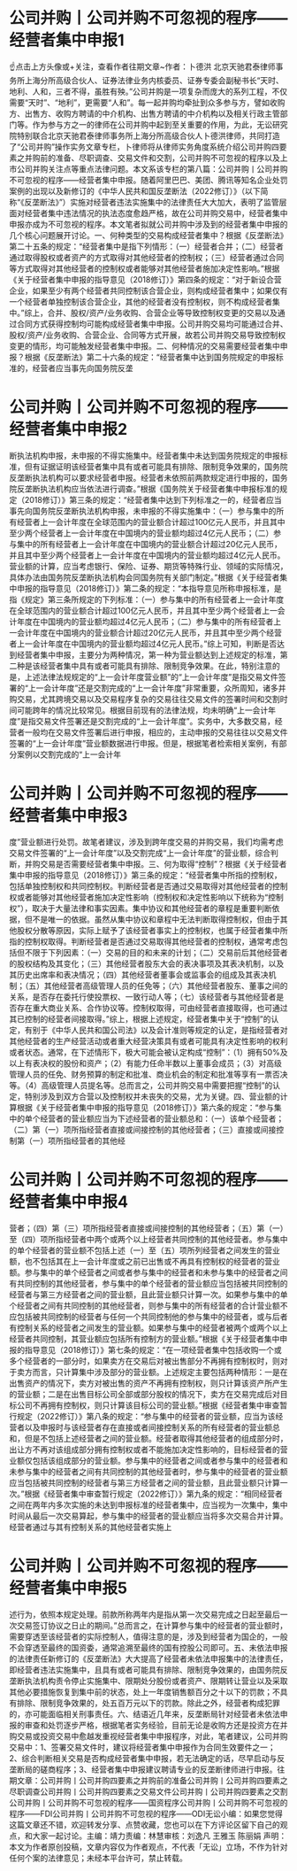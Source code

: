 # 公司并购丨公司并购不可忽视的程序——经营者集中申报1

☝点击上方头像或+关注，查看作者往期文章~作者：卜德洪 北京天驰君泰律师事务所上海分所高级合伙人、证券法律业务内核委员、证券专委会副秘书长“天时、地利、人和，三者不得，虽胜有殃。”公司并购是一项复杂而庞大的系列工程，不仅需要“天时”、“地利”，更需要“人和”。每一起并购均牵扯到众多参与方，譬如收购方、出售方、收购方聘请的中介机构、出售方聘请的中介机构以及相关行政主管部门等。作为参与方之一的律师在公司并购中起到至关重要的作用，为此，无讼研究院特别联合北京天驰君泰律师事务所上海分所高级合伙人卜德洪律师，共同打造了“公司并购”操作实务文章专栏，卜律师将从律师实务角度系统介绍公司并购四要素之并购前的准备、尽职调查、交易文件和交割，公司并购不可忽视的程序以及上市公司并购关注点等重点法律问题。本文系该专栏的第八篇：公司并购丨公司并购不可忽视的程序——经营者集中申报。随着阿里巴巴、美团、腾讯等知名企业处罚案例的出现以及新修订的《中华人民共和国反垄断法（2022修订）》（以下简称“《反垄断法》”）实施对经营者违法实施集中的法律责任大大加大，表明了监管层面对经营者集中违法情况的执法态度愈趋严格，故在公司并购交易中，经营者集中申报亦成为不可忽视的程序。本文笔者拟就公司并购中涉及到的经营者集中申报的几个核心问题展开讨论。一、何种类型的交易构成经营者集中？根据《反垄断法》第二十五条的规定：“经营者集中是指下列情形：（一）经营者合并；（二）经营者通过取得股权或者资产的方式取得对其他经营者的控制权；（三）经营者通过合同等方式取得对其他经营者的控制权或者能够对其他经营者施加决定性影响。”根据《关于经营者集中申报的指导意见（2018修订）》第四条的规定：“对于新设合营企业，如果至少有两个经营者共同控制该合营企业，则构成经营者集中；如果仅有一个经营者单独控制该合营企业，其他的经营者没有控制权，则不构成经营者集中。”综上，合并、股权/资产/业务收购、合营企业等导致控制权变更的交易以及通过合同方式获得控制均可能构成经营者集中申报。公司并购交易均可能通过合并、股权/资产/业务收购、合营企业、合同等方式开展，故若公司并购交易导致控制权变更的情形，均可能触发经营者集中申报。二、何种情况的交易需要经营者集中申报？根据《反垄断法》第二十六条的规定：“经营者集中达到国务院规定的申报标准的，经营者应当事先向国务院反垄

# 公司并购丨公司并购不可忽视的程序——经营者集中申报2

断执法机构申报，未申报的不得实施集中。经营者集中未达到国务院规定的申报标准，但有证据证明该经营者集中具有或者可能具有排除、限制竞争效果的，国务院反垄断执法机构可以要求经营者申报。经营者未依照前两款规定进行申报的，国务院反垄断执法机构应当依法进行调查。”根据《国务院关于经营者集中申报标准的规定（2018修订）》第三条的规定：“经营者集中达到下列标准之一的，经营者应当事先向国务院反垄断执法机构申报，未申报的不得实施集中：（一）参与集中的所有经营者上一会计年度在全球范围内的营业额合计超过100亿元人民币，并且其中至少两个经营者上一会计年度在中国境内的营业额均超过4亿元人民币；（二）参与集中的所有经营者上一会计年度在中国境内的营业额合计超过20亿元人民币，并且其中至少两个经营者上一会计年度在中国境内的营业额均超过4亿元人民币。营业额的计算，应当考虑银行、保险、证券、期货等特殊行业、领域的实际情况，具体办法由国务院反垄断执法机构会同国务院有关部门制定。”根据《关于经营者集中申报的指导意见（2018修订）》第二条的规定：“本指导意见所称申报标准，是指《规定》第三条所规定的下列标准：（一）参与集中的所有经营者上一会计年度在全球范围内的营业额合计超过100亿元人民币，并且其中至少两个经营者上一会计年度在中国境内的营业额均超过4亿元人民币；（二）参与集中的所有经营者上一会计年度在中国境内的营业额合计超过20亿元人民币，并且其中至少两个经营者上一会计年度在中国境内的营业额均超过4亿元人民币。”综上可知，判断是否达到经营者集中申报，主要分为两种情况，第一种为营业额达到上述规定的标准，第二种是该经营者集中具有或者可能具有排除、限制竞争效果。在此，特别注意的是，上述法律法规规定的“上一会计年度营业额”的“上一会计年度”是指交易文件签署的“上一会计年度”还是交割完成的“上一会计年度”非常重要，众所周知，诸多并购交易，尤其跨境交易以及交易程序复杂的交易往往交易文件的签署时间和交割时间可能跨年的情况比较常见。根据目前现有的法律法规，均未明确“上一会计年度”是指交易文件签署还是交割完成的“上一会计年度”。实务中，大多数交易，经营者一般均在交易文件签署后进行申报，相应的，主动申报的交易往往以交易文件签署的“上一会计年度”营业额数据进行申报。但是，根据笔者检索相关案例，有部分案例以交割完成的“上一会计年

# 公司并购丨公司并购不可忽视的程序——经营者集中申报3

度”营业额进行处罚。故笔者建议，涉及到跨年度交易的并购交易，我们均需考虑交易文件签署的“上一会计年度”以及交割完成“上一会计年度”的营业额，综合判断，并购交易是否需要经营者集中申报。三、何为取得“控制”？根据《关于经营者集中申报的指导意见（2018修订）》第三条的规定：“经营者集中所指的控制权，包括单独控制权和共同控制权。判断经营者是否通过交易取得对其他经营者的控制权或者能够对其他经营者施加决定性影响（控制权和决定性影响以下统称为“控制权”），取决于大量法律和事实因素。集中协议和其他经营者的章程是重要判断依据，但不是唯一的依据。虽然从集中协议和章程中无法判断取得控制权，但由于其他股权分散等原因，实际上赋予了该经营者事实上的控制权，也属于经营者集中所指的控制权取得。判断经营者是否通过交易取得其他经营者的控制权，通常考虑包括但不限于下列因素：（一）交易的目的和未来的计划；（二）交易前后其他经营者的股权结构及其变化；（三）其他经营者股东大会的表决事项及其表决机制，以及其历史出席率和表决情况；（四）其他经营者董事会或监事会的组成及其表决机制；（五）其他经营者高级管理人员的任免等；（六）其他经营者股东、董事之间的关系，是否存在委托行使投票权、一致行动人等；（七）该经营者与其他经营者是否存在重大商业关系、合作协议等。控制权取得，可由经营者直接取得，也可通过其已控制的经营者间接取得。”综上，根据上述规定，经营者集中关于“控制”的认定，有别于《中华人民共和国公司法》以及会计准则等规定的认定，是指经营者对其他经营者的生产经营活动或者重大经营决策具有或者可能具有决定性影响的权利或者状态。通常，在下述情形下，极大可能会被认定构成“控制”：（1）拥有50%及以上有表决权的股份和资产；（2）有能力任命半数以上董事会成员；（3）对高级管理人员的任免、财务预算的制定和批准、商业机会的制定和批准等享有一票否决等。（4）高级管理人员提名等。总而言之，公司并购交易中需要把握“控制”的认定，特别涉及到双方合营以及控制权并未丧失的交易，尤为关键。四、营业额的计算根据《关于经营者集中申报的指导意见（2018修订）》第六条的规定：“参与集中的单个经营者的营业额应当为下述经营者的营业额总和：（一）该单个经营者；（二）第（一）项所指经营者直接或间接控制的其他经营者；（三）直接或间接控制第（一）项所指经营者的其他经

# 公司并购丨公司并购不可忽视的程序——经营者集中申报4

营者；（四）第（三）项所指经营者直接或间接控制的其他经营者；（五）第（一）至（四）项所指经营者中两个或两个以上经营者共同控制的其他经营者。参与集中的单个经营者的营业额不包括上述（一）至（五）项所列经营者之间发生的营业额，也不包括其在上一会计年度或之前已出售或不再具有控制权的经营者的营业额。参与集中的单个经营者之间或者参与集中的经营者和未参与集中的经营者之间有共同控制的其他经营者，参与集中的单个经营者的营业额应当包括被共同控制的经营者与第三方经营者之间的营业额，且此营业额只计算一次。如果参与集中的单个经营者之间有共同控制的其他经营者，则参与集中的所有经营者的合计营业额不应包括被共同控制的经营者与任何一个共同控制他的参与集中的经营者，或与后者有控制关系的经营者之间发生的营业额。如果参与集中的经营者被两个或两个以上经营者共同控制，其营业额应包括所有控制方的营业额。”根据《关于经营者集中申报的指导意见（2018修订）》第七条的规定：“在一项经营者集中包括收购一个或多个经营者的一部分时，如果卖方在交易后对被出售部分不再拥有控制权时，则对于卖方而言，只计算集中涉及部分的营业额。上述规定主要包括两种情形：一是在出售资产的情况下，卖方对被出售的资产不再拥有控制权，则只计算该资产所产生的营业额；二是在出售目标公司全部或部分股权的情况下，卖方在交易完成后对目标公司不再拥有控制权，则只计算该目标公司的营业额。”根据《经营者集中审查暂行规定（2022修订）》第八条的规定：“参与集中的经营者的营业额，应当为该经营者以及申报时与该经营者存在直接或者间接控制关系的所有经营者的营业额总和，但是不包括上述经营者之间的营业额。经营者取得其他经营者的组成部分时，出让方不再对该组成部分拥有控制权或者不能施加决定性影响的，目标经营者的营业额仅包括该组成部分的营业额。参与集中的经营者之间或者参与集中的经营者和未参与集中的经营者之间有共同控制的其他经营者时，参与集中的经营者的营业额应当包括被共同控制的经营者与第三方经营者之间的营业额，且此营业额只计算一次。”根据《经营者集中审查暂行规定（2022修订）》第九条的规定：“相同经营者之间在两年内多次实施的未达到申报标准的经营者集中，应当视为一次集中，集中时间从最后一次交易算起，参与集中的经营者的营业额应当将多次交易合并计算。经营者通过与其有控制关系的其他经营者实施上

# 公司并购丨公司并购不可忽视的程序——经营者集中申报5

述行为，依照本规定处理。前款所称两年内是指从第一次交易完成之日起至最后一次交易签订协议之日止的期间。”总而言之，在计算参与集中的经营者的营业额时，需要穿透至该经营者的实际控制人，值得注意的是，涉及到经营者为国企的，一般不会穿透至最终的国资委，通常追溯至最终的国有控股公司即可。五、未依法申报的法律责任新修订的《反垄断法》大大提高了经营者未依法申报集中的法律责任，即经营者违法实施集中，且具有或者可能具有排除、限制竞争效果的，由国务院反垄断执法机构责令停止实施集中、限期处分股份或者资产、限期转让营业以及采取其他必要措施恢复到集中前的状态，处上一年度销售额百分之十以下的罚款；不具有排除、限制竞争效果的，处五百万元以下的罚款。除此之外，经营者构成犯罪的，亦可能面临相关刑事责任。六、结语近几年来，反垄断局针对经营者未依法申报的审查和处罚逐步严格，根据笔者实务经验，目前无论是收购方还是投资方在并购交易或投资交易中愈越发重视经营者集中申报程序，对此，笔者建议，公司并购交易中：1、签署交易文件时，建议将经营者集中申报作为合同生效要件之一；2、综合判断相关交易是否构成经营者集中申报，若无法确定的话，尽早启动与反垄断局的磋商程序；3、经营者集中申报建议聘请专业的反垄断律师进行申报。往期文章：公司并购丨公司并购四要素之并购前的准备公司并购丨公司并购四要素之尽职调查公司并购丨公司并购四要素之交易文件公司并购丨公司并购四要素之交割公司并购丨公司并购不可忽视的程序——国资程序公司并购丨公司并购不可忽视的程序——FDI公司并购丨公司并购不可忽视的程序——ODI无讼小编：如果您觉得这篇文章还不错，欢迎转发分享、点赞收藏，您也可以在下方评论区留下自己的观点，和大家一起讨论。主编：靖力责编：林慧审核：刘逸凡 王雅玉 陈丽娟 声明：本文为作者原创投稿，文章内容仅为作者观点，不代表「无讼」立场，不作为针对任何个案的法律意见；未经本平台许可，禁止转载。


